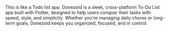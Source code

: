 This is like a Todo list app.
Donezoid is a sleek, cross-platform To-Do List app built with Flutter, designed to help users conquer their tasks with speed, style, and simplicity. Whether you're managing daily chores or long-term goals, Donezoid keeps you organized, focused, and in control.
